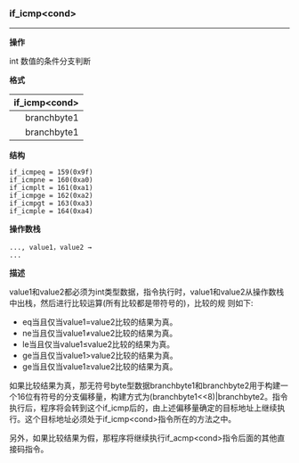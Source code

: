 ### if_icmp\<cond>

----

**操作**

int 数值的条件分支判断

**格式**

|if_icmp\<cond>|
|--------:|
|branchbyte1|
|branchbyte1|

**结构**
```
if_icmpeq = 159(0x9f)
if_icmpne = 160(0xa0)
if_icmplt = 161(0xa1)
if_icmpge = 162(0xa2)
if_icmpgt = 163(0xa3)
if_icmple = 164(0xa4)
```

**操作数栈**
```
..., value1，value2 →
...
```

**描述**

value1和value2都必须为int类型数据，指令执行时，value1和value2从操作数栈中出栈，然后进行比较运算(所有比较都是带符号的)，比较的规
则如下:
* eq当且仅当value1=value2比较的结果为真。
* ne当且仅当value1≠value2比较的结果为真。
* le当且仅当value1≤value2比较的结果为真。
* ge当且仅当value1>value2比较的结果为真。
* ge当且仅当value1≥value2比较的结果为真。

如果比较结果为真，那无符号byte型数据branchbyte1和branchbyte2用于构建一个16位有符号的分支偏移量，构建方式为(branchbyte1<<8)|branchbyte2。指令执行后，程序将会转到这个if_icmp<cond>后的，由上述偏移量确定的目标地址上继续执行。这个目标地址必须处于if_icmp\<cond>指令所在的方法之中。

另外，如果比较结果为假，那程序将继续执行if_acmp\<cond>指令后面的其他直接码指令。
